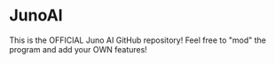 # JunoAI
This is the OFFICIAL Juno AI GitHub repository! Feel free to "mod" the program and add your OWN features!
